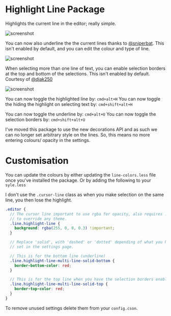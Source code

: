 # Highlight Line Package

Highlights the current line in the editor; really simple.

![screenshot](http://i.imgur.com/fa32Wtr.png)

You can now also underline the the current lines thanks to
[@sniperbat](https://github.com/sniperbat). This isn't enabled by default, and
you can edit the colour and type of line.

![screenshot](http://i.imgur.com/lIYBxQX.png)


When selecting more than one line of text, you can enable selection borders at
the top and bottom of the selections. This isn't enabled by default.
Courtesy of [@djak250](https://github.com/djak250)

![screenshot](http://i.imgur.com/G1b8eAJ.png)

You can now toggle the highlighted line by:  ```cmd+alt+H```
You can now toggle the hiding the highlight on selecting text by:  ```cmd+shift+alt+H```

You can now toggle the underline by:  ```cmd+alt+U```
You can now toggle the selection borders by:  ```cmd+shift+alt+U```

I've moved this package to use the new decorations API and as such we can no
longer set arbitrary style on the lines. So, this means no more entering colours/
opacity in the settings.

# Customisation

You can update the colours by either updating the ```line-colors.less``` file
once you've installed the package. Or by adding the following to your ```syle.less```

I don't use the ```.cursor-line``` class as when you make selection on the
same line, you then lose the highlight.

```scss
.editor {
  // The cursor line important to use rgba for opacity, also requires !important
  // to override any theme.
  .line.highlight-line {
    background: rgba(255, 0, 0, 0.3) !important;
  }

  // Replace 'solid', with 'dashed' or 'dotted' depending of what you have
  // set in the settings page.

  // This is for the bottom line (underline)
  .line.highlight-line-multi-line-solid-bottom {
    border-bottom-color: red;
  }

  // This is for the top line when you have the selection borders enabled.
  .line.highlight-line-multi-line-solid-top {
    border-top-color: red;
  }
}
```

To remove unused settings delete them from your ```config.cson```.
